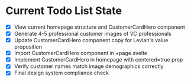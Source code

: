<!-- DO NOT EDIT - Managed by todo_list tool -->
<!-- Updated: 2025-09-26T04:02:28.076Z -->

# Current Todo List State

- [x] View current homepage structure and CustomerCardHero component
- [x] Generate 4-5 professional customer images of VC professionals
- [x] Update CustomerCardHero component copy for Levian's value proposition
- [x] Import CustomerCardHero component in +page.svelte
- [x] Implement CustomerCardHero in homepage with centered=true prop
- [x] Verify customer names match image demographics correctly
- [x] Final design system compliance check
